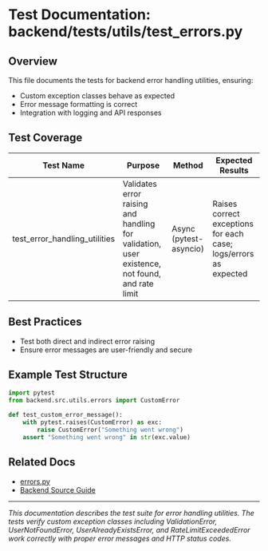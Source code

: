 # Test Documentation: backend/tests/utils/test_errors.py

## Overview

This file documents the tests for backend error handling utilities, ensuring:

- Custom exception classes behave as expected
- Error message formatting is correct
- Integration with logging and API responses

## Test Coverage

| Test Name                      | Purpose                                              | Method                  | Expected Results                                                                                 |
|------------------------------- |------------------------------------------------------|-------------------------|--------------------------------------------------------------------------------------------------|
| test_error_handling_utilities  | Validates error raising and handling for validation, user existence, not found, and rate limit | Async (pytest-asyncio)  | Raises correct exceptions for each case; logs/errors as expected                                 |

## Best Practices

- Test both direct and indirect error raising
- Ensure error messages are user-friendly and secure

## Example Test Structure

```python
import pytest
from backend.src.utils.errors import CustomError

def test_custom_error_message():
    with pytest.raises(CustomError) as exc:
        raise CustomError("Something went wrong")
    assert "Something went wrong" in str(exc.value)
```

## Related Docs

- [errors.py](../../backend/src/utils/errors.py.md)
- [Backend Source Guide](../../backend-source-guide.md)

---

*This documentation describes the test suite for error handling utilities. The tests verify custom exception classes including ValidationError, UserNotFoundError, UserAlreadyExistsError, and RateLimitExceededError work correctly with proper error messages and HTTP status codes.*
